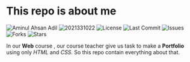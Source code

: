 # This repo is about me

![Aminul Ahsan Adil](https://img.shields.io/badge/Name-Aminul%20Ahsan%20Adil-blue)
![2021331022](https://img.shields.io/badge/Reg%20No-2021331022-green)
![License](https://img.shields.io/github/license/adilahsan2122/Chatting-App-Using-Java-Socket)
![Last Commit](https://img.shields.io/github/last-commit/adilahsan2122/Chatting-App-Using-Java-Socket)
![Issues](https://img.shields.io/github/issues/adilahsan2122/Chatting-App-Using-Java-Socket)
![Forks](https://img.shields.io/github/forks/adilahsan2122/Chatting-App-Using-Java-Socket?style=social)
![Stars](https://img.shields.io/github/stars/adilahsan2122/Chatting-App-Using-Java-Socket?style=social)

In our **Web** course , our course teacher give us task to make a **Portfolio** using only *HTML* and *CSS*. 
So this repo contain everything about that.